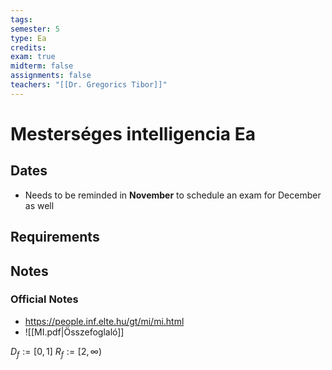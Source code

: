 ```yaml
---
tags: 
semester: 5
type: Ea
credits: 
exam: true
midterm: false
assignments: false
teachers: "[[Dr. Gregorics Tibor]]"
---
```

# Mesterséges intelligencia Ea
## Dates
- Needs to be reminded in **November** to schedule an exam for December as well
## Requirements
## Notes
### Official Notes
- https://people.inf.elte.hu/gt/mi/mi.html
- ![[MI.pdf|Összefoglaló]]

$D_f:= [0,1]$
 $R_f:= [2,\infty)$   